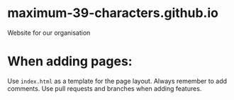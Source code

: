 # maximum-39-characters.github.io
Website for our organisation

# When adding pages:
Use `index.html` as a template for the page layout. Always remember to add comments. Use pull requests and branches when adding features. 
